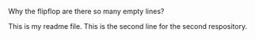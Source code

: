 Why the flipflop are there so many empty lines?




This is my readme file.
This is the second line for the second respository. 
